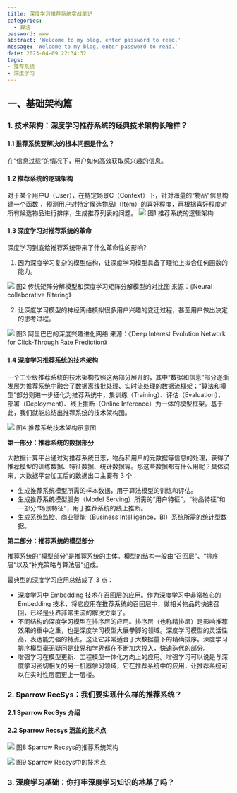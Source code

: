 ```yaml
---
title: 深度学习推荐系统实战笔记
categories:
  - 算法
password: www
abstract: 'Welcome to my blog, enter password to read.'
message: 'Welcome to my blog, enter password to read.'
date: 2023-04-09 22:34:32
tags:
- 推荐系统
- 深度学习
---
```


## 一、基础架构篇

### 1. 技术架构：深度学习推荐系统的经典技术架构长啥样？

#### 1.1 推荐系统要解决的根本问题是什么？

在“信息过载”的情况下，用户如何高效获取感兴趣的信息。

#### 1.2 推荐系统的逻辑架构

对于某个用户U（User），在特定场景C（Context）下，针对海量的“物品”信息构建一个函数 ，预测用户对特定候选物品I（Item）的喜好程度，再根据喜好程度对所有候选物品进行排序，生成推荐列表的问题。
![](深度学习推荐系统实战笔记/2023-04-09-22-37-21.png)
图1 推荐系统的逻辑架构

#### 1.3 深度学习对推荐系统的革命

深度学习到底给推荐系统带来了什么革命性的影响?

1. 因为深度学习复杂的模型结构，让深度学习模型具备了理论上拟合任何函数的能力。

![](深度学习推荐系统实战笔记/2023-04-09-22-39-01.png)
图2 传统矩阵分解模型和深度学习矩阵分解模型的对比图
来源：《Neural collaborative filtering》

2. 让深度学习模型的神经网络模拟很多用户兴趣的变迁过程，甚至用户做出决定的思考过程。

![](深度学习推荐系统实战笔记/2023-04-09-22-40-35.png)
图3 阿里巴巴的深度兴趣进化网络
来源：《Deep Interest Evolution Network for Click-Through Rate Prediction》

#### 1.4 深度学习推荐系统的技术架构

一个工业级推荐系统的技术架构按照这两部分展开的，其中“数据和信息”部分逐渐发展为推荐系统中融合了数据离线批处理、实时流处理的数据流框架；“算法和模型”部分则进一步细化为推荐系统中，集训练（Training）、评估（Evaluation）、部署（Deployment）、线上推断（Online Inference）为一体的模型框架。基于此，我们就能总结出推荐系统的技术架构图。

![](深度学习推荐系统实战笔记/2023-04-09-22-43-16.png)
图4 推荐系统技术架构示意图

**第一部分：推荐系统的数据部分**

大数据计算平台通过对推荐系统日志，物品和用户的元数据等信息的处理，获得了推荐模型的训练数据、特征数据、统计数据等。那这些数据都有什么用呢？具体说来，大数据平台加工后的数据出口主要有 3 个：

- 生成推荐系统模型所需的样本数据，用于算法模型的训练和评估。
- 生成推荐系统模型服务（Model Serving）所需的“用户特征”，“物品特征”和一部分“场景特征”，用于推荐系统的线上推断。
- 生成系统监控、商业智能（Business Intelligence，BI）系统所需的统计型数据。

**第二部分：推荐系统的模型部分**

推荐系统的“模型部分”是推荐系统的主体。模型的结构一般由“召回层”、“排序层”以及“补充策略与算法层”组成。

最典型的深度学习应用总结成了 3 点：

- 深度学习中 Embedding 技术在召回层的应用。作为深度学习中非常核心的 Embedding 技术，将它应用在推荐系统的召回层中，做相关物品的快速召回，已经是业界非常主流的解决方案了。
- 不同结构的深度学习模型在排序层的应用。排序层（也称精排层）是影响推荐效果的重中之重，也是深度学习模型大展拳脚的领域。深度学习模型的灵活性高，表达能力强的特点，这让它非常适合于大数据量下的精确排序。深度学习排序模型毫无疑问是业界和学界都在不断加大投入，快速迭代的部分。
- 增强学习在模型更新、工程模型一体化方向上的应用。增强学习可以说是与深度学习密切相关的另一机器学习领域，它在推荐系统中的应用，让推荐系统可以在实时性层面更上一层楼。

### 2. Sparrow RecSys：我们要实现什么样的推荐系统？

#### 2.1 Sparrow RecSys 介绍


#### 2.2 Sparrow Recsys 涵盖的技术点

![](深度学习推荐系统实战笔记/2023-04-09-22-54-52.png)
图8 Sparrow Recsys的推荐系统架构

![](深度学习推荐系统实战笔记/2023-04-09-22-55-24.png)
图9 Sparrow Recsys中的技术点

### 3. 深度学习基础：你打牢深度学习知识的地基了吗？



